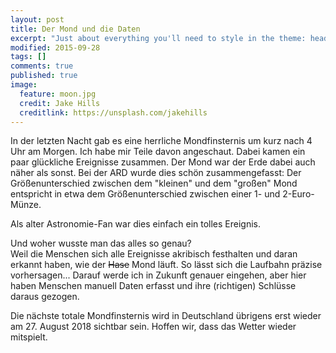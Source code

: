 ```yaml
---
layout: post
title: Der Mond und die Daten
excerpt: "Just about everything you'll need to style in the theme: headings, paragraphs, blockquotes, tables, code blocks, and more."
modified: 2015-09-28
tags: []
comments: true
published: true
image:
  feature: moon.jpg
  credit: Jake Hills
  creditlink: https://unsplash.com/jakehills
---
```


In der letzten Nacht gab es eine herrliche Mondfinsternis um kurz nach 4 Uhr am Morgen. Ich habe mir Teile davon angeschaut. Dabei kamen ein paar glückliche Ereignisse zusammen. Der Mond war der Erde dabei auch näher als sonst. Bei der ARD wurde dies schön zusammengefasst: Der Größenunterschied zwischen dem "kleinen" und dem "großen" Mond entspricht in etwa dem Größenunterschied zwischen einer 1- und 2-Euro-Münze.

Als alter Astronomie-Fan war dies einfach ein tolles Ereignis.

Und woher wusste man das alles so genau?  
Weil die Menschen sich alle Ereignisse akribisch festhalten und daran erkannt haben, wie der ~~Hase~~ Mond läuft. So lässt sich die Laufbahn präzise vorhersagen... Darauf werde ich in Zukunft genauer eingehen, aber hier haben Menschen manuell Daten erfasst und ihre (richtigen) Schlüsse daraus gezogen.

Die nächste totale Mondfinsternis wird in Deutschland übrigens erst wieder am 27. August 2018 sichtbar sein. Hoffen wir, dass das Wetter wieder mitspielt.



<style>
svg {
  font: 10px sans-serif;
}
.line {
  fill: none;
  stroke: #000;
  stroke-width: 1.5px;
}
.axis path,
.axis line {
  fill: none;
  stroke: #000;
  shape-rendering: crispEdges;
}
</style>


<script>
var n = 40,
    random = d3.random.normal(0, .2),
    data = d3.range(n).map(random);
var margin = {top: 20, right: 20, bottom: 20, left: 40},
    width = 960 - margin.left - margin.right,
    height = 500 - margin.top - margin.bottom;
var x = d3.scale.linear()
    .domain([0, n - 1])
    .range([0, width]);
var y = d3.scale.linear()
    .domain([-1, 1])
    .range([height, 0]);
var line = d3.svg.line()
    .x(function(d, i) { return x(i); })
    .y(function(d, i) { return y(d); });
var svg = d3.select("body").append("svg")
    .attr("width", width + margin.left + margin.right)
    .attr("height", height + margin.top + margin.bottom)
  .append("g")
    .attr("transform", "translate(" + margin.left + "," + margin.top + ")");
svg.append("defs").append("clipPath")
    .attr("id", "clip")
  .append("rect")
    .attr("width", width)
    .attr("height", height);
svg.append("g")
    .attr("class", "x axis")
    .attr("transform", "translate(0," + y(0) + ")")
    .call(d3.svg.axis().scale(x).orient("bottom"));
svg.append("g")
    .attr("class", "y axis")
    .call(d3.svg.axis().scale(y).orient("left"));
var path = svg.append("g")
    .attr("clip-path", "url(#clip)")
  .append("path")
    .datum(data)
    .attr("class", "line")
    .attr("d", line);
tick();
function tick() {
  // push a new data point onto the back
  data.push(random());
  // redraw the line, and slide it to the left
  path
      .attr("d", line)
      .attr("transform", null)
    .transition()
      .duration(500)
      .ease("linear")
      .attr("transform", "translate(" + x(-1) + ",0)")
      .each("end", tick);
  // pop the old data point off the front
  data.shift();
}
</script>

<script src="assets/js/vendor/d3.min.js"></script>
